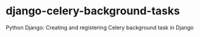 # django-celery-background-tasks
Python Django: Creating and registering Celery background task in Django
